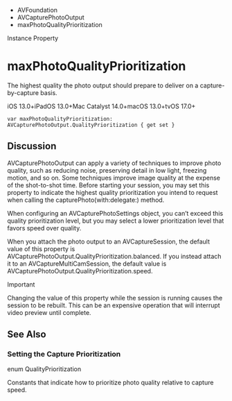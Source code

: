 

- AVFoundation
- AVCapturePhotoOutput
-  maxPhotoQualityPrioritization 

Instance Property

# maxPhotoQualityPrioritization

The highest quality the photo output should prepare to deliver on a capture-by-capture basis.

iOS 13.0+iPadOS 13.0+Mac Catalyst 14.0+macOS 13.0+tvOS 17.0+

``` source
var maxPhotoQualityPrioritization: AVCapturePhotoOutput.QualityPrioritization { get set }
```

## Discussion

AVCapturePhotoOutput can apply a variety of techniques to improve photo quality, such as reducing noise, preserving detail in low light, freezing motion, and so on. Some techniques improve image quality at the expense of the shot-to-shot time. Before starting your session, you may set this property to indicate the highest quality prioritization you intend to request when calling the capturePhoto(with:delegate:) method.

When configuring an AVCapturePhotoSettings object, you can’t exceed this quality prioritization level, but you may select a lower prioritization level that favors speed over quality.

When you attach the photo output to an AVCaptureSession, the default value of this property is AVCapturePhotoOutput.QualityPrioritization.balanced. If you instead attach it to an AVCaptureMultiCamSession, the default value is AVCapturePhotoOutput.QualityPrioritization.speed.

Important

Changing the value of this property while the session is running causes the session to be rebuilt. This can be an expensive operation that will interrupt video preview until complete.

## See Also

### Setting the Capture Prioritization

enum QualityPrioritization

Constants that indicate how to prioritize photo quality relative to capture speed.

